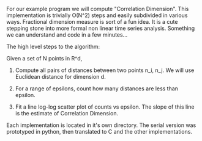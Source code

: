 For our example program we will compute "Correlation Dimension".  This implementation is trivially O(N^2) steps and easily subdivided in various ways.  Fractional dimension measure is sort of a fun idea.  It is a cute stepping stone into more formal non linear time series analysis. Something we can understand and code in a few minutes...

The high level steps to the algorithm:

Given a set of N points in R^d,

1) Compute all pairs of distances between two points n_i, n_j.  We will use Euclidean distance for dimension d.

2) For a range of epsilons, count how many distances are less than epsilon.

3) Fit a line log-log scatter plot of counts vs epsilon. The slope of this line is the estimate of Correlation Dimension.


Each implementation is located in it's own directory.  The serial version was prototyped in python, then translated to C and the other implementations.